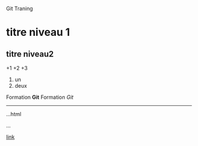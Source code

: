 Git Traning
# titre niveau 1
## titre niveau2


+1
+2
+3

1. un
2. deux

Formation **Git**
Formation *Git*

---

...html
<html></html>
...

[link](http://www.google.fr)
